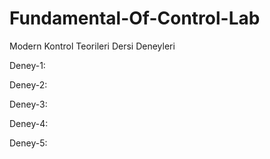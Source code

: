 # Fundamental-Of-Control-Lab
Modern Kontrol Teorileri Dersi Deneyleri

Deney-1:

Deney-2:

Deney-3:

Deney-4:

Deney-5:
